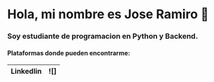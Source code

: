 # Hola, mi nombre es Jose Ramiro 👋

### Soy estudiante de programacion en Python y Backend.

#### Plataformas donde pueden encontrarme:

| Linkedlin | ![]|
| --------- | -- |
